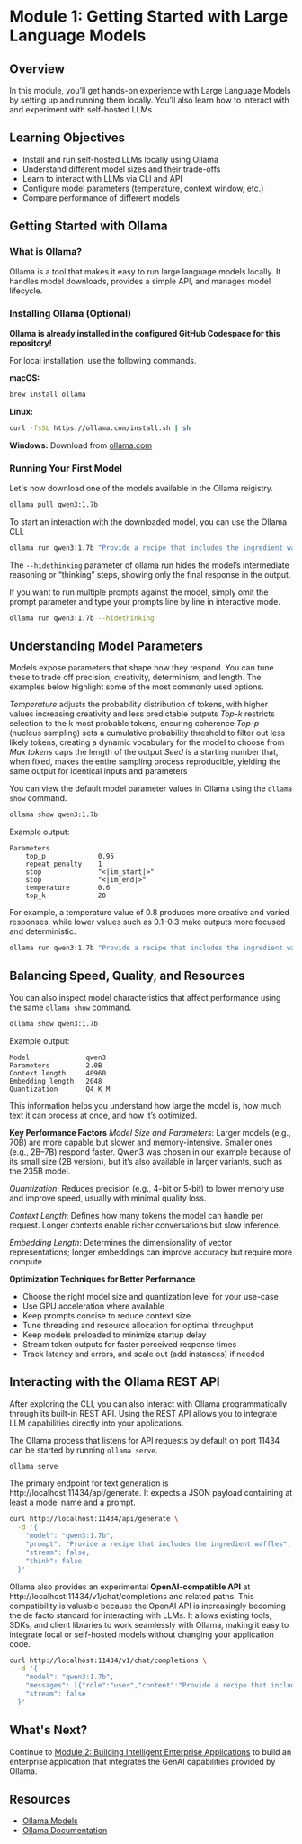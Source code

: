 # Module 1: Getting Started with Large Language Models

## Overview
In this module, you’ll get hands-on experience with Large Language Models by setting up and running them locally. You’ll also learn how to interact with and experiment with self-hosted LLMs.

## Learning Objectives
- Install and run self-hosted LLMs locally using Ollama
- Understand different model sizes and their trade-offs
- Learn to interact with LLMs via CLI and API
- Configure model parameters (temperature, context window, etc.)
- Compare performance of different models

## Getting Started with Ollama

### What is Ollama?
Ollama is a tool that makes it easy to run large language models locally. It handles model downloads, provides a simple API, and manages model lifecycle.

### Installing Ollama (Optional)
**Ollama is already installed in the configured GitHub Codespace for this repository!**

For local installation, use the following commands.

**macOS:**
```bash
brew install ollama
```

**Linux:**
```bash
curl -fsSL https://ollama.com/install.sh | sh
```

**Windows:**
Download from [ollama.com](https://ollama.com/download/windows)

### Running Your First Model

Let's now download one of the models available in the Ollama reigistry.
```bash
ollama pull qwen3:1.7b
```

To start an interaction with the downloaded model, you can use the Ollama CLI.
```bash
ollama run qwen3:1.7b "Provide a recipe that includes the ingredient waffles" --hidethinking
```
The `--hidethinking` parameter of ollama run hides the model’s intermediate reasoning or “thinking” steps, showing only the final response in the output.

If you want to run multiple prompts against the model, simply omit the prompt parameter and type your prompts line by line in interactive mode.
```bash
ollama run qwen3:1.7b --hidethinking
```

## Understanding Model Parameters

Models expose parameters that shape how they respond. You can tune these to trade off precision, creativity, determinism, and length. The examples below highlight some of the most commonly used options.

*Temperature* adjusts the probability distribution of tokens, with higher values increasing creativity and less predictable outputs
*Top-k* restricts selection to the k most probable tokens, ensuring coherence 
*Top-p* (nucleus sampling) sets a cumulative probability threshold to filter out less likely tokens, creating a dynamic vocabulary for the model to choose from
*Max tokens* caps the length of the output
*Seed* is a starting number that, when fixed, makes the entire sampling process reproducible, yielding the same output for identical inputs and parameters

You can view the default model parameter values in Ollama using the `ollama show` command.
```bash
ollama show qwen3:1.7b
```
Example output:
```
Parameters
    top_p             0.95              
    repeat_penalty    1                 
    stop              "<|im_start|>"    
    stop              "<|im_end|>"      
    temperature       0.6               
    top_k             20      
```

For example, a temperature value of 0.8 produces more creative and varied responses, while lower values such as 0.1–0.3 make outputs more focused and deterministic.
```bash
ollama run qwen3:1.7b "Provide a recipe that includes the ingredient waffles" --hidethinking --temperature 0.1
```

## Balancing Speed, Quality, and Resources

You can also inspect model characteristics that affect performance using the same `ollama show` command.
```bash
ollama show qwen3:1.7b
```
Example output:
```
Model              qwen3
Parameters         2.0B
Context length     40960
Embedding length   2048
Quantization       Q4_K_M  
```

This information helps you understand how large the model is, how much text it can process at once, and how it’s optimized.

**Key Performance Factors**
*Model Size and Parameters*: Larger models (e.g., 70B) are more capable but slower and memory-intensive. Smaller ones (e.g., 2B–7B) respond faster. Qwen3 was chosen in our example because of its small size (2B version), but it’s also available in larger variants, such as the 235B model.

*Quantization*: Reduces precision (e.g., 4-bit or 5-bit) to lower memory use and improve speed, usually with minimal quality loss.

*Context Length*: Defines how many tokens the model can handle per request. Longer contexts enable richer conversations but slow inference.

*Embedding Length*: Determines the dimensionality of vector representations; longer embeddings can improve accuracy but require more compute.

**Optimization Techniques for Better Performance**
- Choose the right model size and quantization level for your use-case
- Use GPU acceleration where available
- Keep prompts concise to reduce context size
- Tune threading and resource allocation for optimal throughput
- Keep models preloaded to minimize startup delay
- Stream token outputs for faster perceived response times
- Track latency and errors, and scale out (add instances) if needed

## Interacting with the Ollama REST API
After exploring the CLI, you can also interact with Ollama programmatically through its built-in REST API. Using the REST API allows you to integrate LLM capabilities directly into your applications.

The Ollama process that listens for API requests by default on port 11434 can be started by running `ollama serve`.
```bash
ollama serve
```

The primary endpoint for text generation is http://localhost:11434/api/generate. It expects a JSON payload containing at least a model name and a prompt​.
```bash
curl http://localhost:11434/api/generate \
  -d '{
    "model": "qwen3:1.7b",
    "prompt": "Provide a recipe that includes the ingredient waffles",
    "stream": false,
    "think": false
  }'
```

Ollama also provides an experimental **OpenAI-compatible API** at http://localhost:11434/v1/chat/completions and related paths. This compatibility is valuable because the OpenAI API is increasingly becoming the de facto standard for interacting with LLMs. It allows existing tools, SDKs, and client libraries to work seamlessly with Ollama, making it easy to integrate local or self-hosted models without changing your application code.
```bash
curl http://localhost:11434/v1/chat/completions \
  -d '{
    "model": "qwen3:1.7b",
    "messages": [{"role":"user","content":"Provide a recipe that includes the ingredient waffles"}],
    "stream": false
  }'
```

## What's Next?
Continue to [Module 2: Building Intelligent Enterprise Applications](../module-2-building-enterprise-apps/README.md) to build an enterprise application that integrates the GenAI capabilities provided by Ollama.

## Resources
- [Ollama Models](https://ollama.com/search)
- [Ollama Documentation](https://docs.ollama.com)

